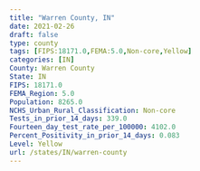 ```yaml
---
title: "Warren County, IN"
date: 2021-02-26
draft: false
type: county
tags: [FIPS:18171.0,FEMA:5.0,Non-core,Yellow]
categories: [IN]
County: Warren County
State: IN
FIPS: 18171.0
FEMA_Region: 5.0
Population: 8265.0
NCHS_Urban_Rural_Classification: Non-core
Tests_in_prior_14_days: 339.0
Fourteen_day_test_rate_per_100000: 4102.0
Percent_Positivity_in_prior_14_days: 0.083
Level: Yellow
url: /states/IN/warren-county
---
```



